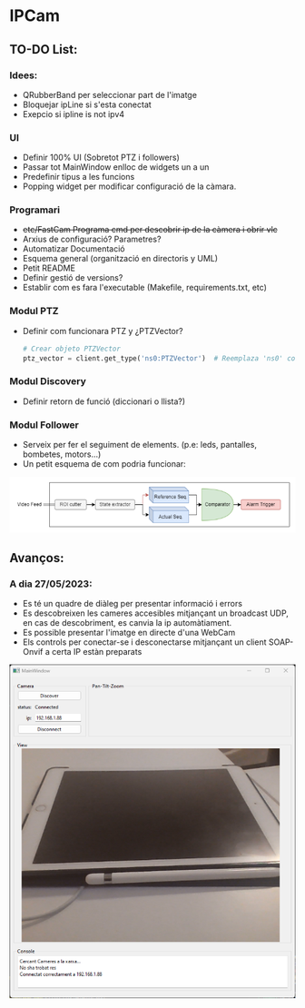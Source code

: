 # IPCam

## TO-DO List:
### Idees:
- QRubberBand per seleccionar part de l'imatge
- Bloquejar ipLine si s'esta conectat
- Exepcio si ipline is not ipv4
### UI
- Definir 100% UI (Sobretot PTZ i followers)
- Passar tot MainWindow enlloc de widgets un a un
- Predefinir tipus a les funcions
- Popping widget per modificar configuració de la càmara.
### Programari
- ~~etc/FastCam Programa cmd per descobrir ip de la càmera i obrir vlc~~
- Arxius de configuració? Parametres?
- Automatizar Documentació 
- Esquema general (organització en directoris y UML)
- Petit README
- Definir gestió de versions?
- Establir com es fara l'executable (Makefile, requirements.txt, etc)
### Modul PTZ
- Definir com funcionara PTZ y ¿PTZVector?
    ```python
    # Crear objeto PTZVector
    ptz_vector = client.get_type('ns0:PTZVector')  # Reemplaza 'ns0' con el namespace adecuado
    ```
### Modul Discovery
- Definir retorn de funció (diccionari o llista?)

### Modul Follower
- Serveix per fer el seguiment de elements. (p.e: leds, pantalles, bombetes, motors...)
- Un petit esquema de com podria funcionar:
<p align="center">
<img src="etc/img/Follower_esquema.png"  width="600" height="auto">
</p>



## Avanços:
### A dia 27/05/2023:
- Es té un quadre de diàleg per presentar informació i errors
- Es descobreixen les cameres accesibles mitjançant un broadcast UDP, en cas de descobriment, es canvia la ip automàtiament.
- Es possible presentar l'imatge en directe d'una WebCam
- Els controls per conectar-se i desconectarse mitjançant un client SOAP-Onvif a certa IP estàn preparats
<p align="center">
<img src="etc/img/UI-27-05-2023.png"  width="600" height="auto">
</p>

